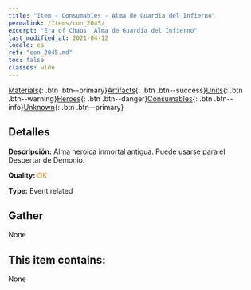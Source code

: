 ```yaml
---
title: "Item - Consumables - Alma de Guardia del Infierno"
permalink: /Items/con_2045/
excerpt: "Era of Chaos  Alma de Guardia del Infierno"
last_modified_at: 2021-04-12
locale: es
ref: "con_2045.md"
toc: false
classes: wide
---
```

 [Materials](/es/Items/){: .btn .btn--primary}[Artifacts](/es/Items/Artifacts/){: .btn .btn--success}[Units](/es/Items/Units/){: .btn .btn--warning}[Heroes](/es/Items/Heroes/){: .btn .btn--danger}[Consumables](/es/Items/Consumables/){: .btn .btn--info}[Unknown](/es/Items/Unknown/){: .btn .btn--primary}

## Detalles
 **Descripción:** Alma heroica inmortal antigua. Puede usarse para el Despertar de Demonio.

 **Quality:** <span style="color: #FF8C00">OK</span>

 **Type:** Event related

## Gather

  None

## This item contains:

  None


